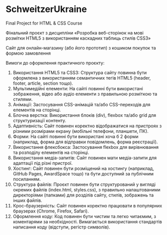 # SchweitzerUkraine
Final Project for HTML &amp; CSS Course

Фінальний проєкт з дисципліни «Розробка веб-сторінок на мові розмітки HTML5 з використанням каскадних таблиць стилів CSS3»

Сайт для онлайн-магазину (або його прототип) з кошиком покупок та формою замовлення

Вимоги до оформлення практичного проєкту:
1. Використання HTML5 та CSS3: Структура сайту повинна бути оформлена з використанням семантичних тегів HTML5 (header, footer, article, section тощо).
2. Мультимедійні елементи: На сайті повинні бути використані зображення, відео або аудіо елементи з правильною розміткою та стилями.
3. Анімації: Застосування CSS-анімацій та/або CSS-переходів для елементів на сторінці.
4. Блочна верстка: Використання блоків (div), flexbox та/або grid для структуризації контенту.
5. Адаптивність: Сайт повинен коректно відображатися на пристроях з різними розмірами екрану (мобільні телефони, планшети, ПК).
6. Форми: На сайті повинні бути використані хоча б 2 форми (наприклад, форма для відправки повідомлень, форма реєстрації).
7. Використання флексбокса: Застосування flexbox для вирівнювання та розподілу елементів на сторінці.
8. Використання медіа-запитів: Сайт повинен мати медіа-запити для адаптації під різні пристрої.
9. Хостинг: Сайт повинен бути розміщений на хостингу (наприклад, GitHub Pages, AwardSpace тощо) та бути доступний за публічним посиланням.
10. Структура файлів: Проєкт повинен бути структурований у вигляді окремих файлів (index.html, styles.css), з правильно налаштованими директоріями (папками) для розділів сайту, стилів, зображень та інших файлів.
11. Крос-браузерність: Сайт повинен коректно працювати в популярних браузерах (Chrome, Firefox, Safari).
12. Оформлення коду: Код повинен бути чистим та легко читаємим, з коментарями за необхідності. Вимагається використання стандартів написання коду (відступи, регістр символів).
